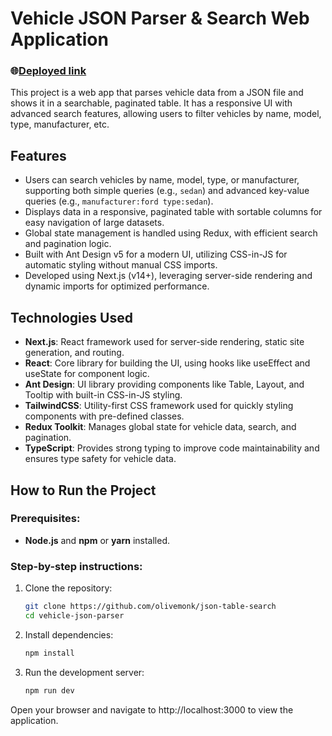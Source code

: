 # Vehicle JSON Parser & Search Web Application

### 🌐[Deployed link](https://json-table-search.vercel.app/)

This project is a web app that parses vehicle data from a JSON file and shows it in a searchable, paginated table. It has a responsive UI with advanced search features, allowing users to filter vehicles by name, model, type, manufacturer, etc.

## Features

- Users can search vehicles by name, model, type, or manufacturer, supporting both simple queries (e.g., `sedan`) and advanced key-value queries (e.g., `manufacturer:ford type:sedan`).
- Displays data in a responsive, paginated table with sortable columns for easy navigation of large datasets.
- Global state management is handled using Redux, with efficient search and pagination logic.
- Built with Ant Design v5 for a modern UI, utilizing CSS-in-JS for automatic styling without manual CSS imports.
- Developed using Next.js (v14+), leveraging server-side rendering and dynamic imports for optimized performance.

## Technologies Used
- **Next.js**: React framework used for server-side rendering, static site generation, and routing.
- **React**: Core library for building the UI, using hooks like useEffect and useState for component logic.
- **Ant Design**: UI library providing components like Table, Layout, and Tooltip with built-in CSS-in-JS styling.
- **TailwindCSS**:  Utility-first CSS framework used for quickly styling components with pre-defined classes.
- **Redux Toolkit**: Manages global state for vehicle data, search, and pagination.
- **TypeScript**: Provides strong typing to improve code maintainability and ensures type safety for vehicle data.

## How to Run the Project

### Prerequisites:
- **Node.js** and **npm** or **yarn** installed.

### Step-by-step instructions:

1. Clone the repository:
   ```bash
   git clone https://github.com/olivemonk/json-table-search
   cd vehicle-json-parser
   ```
2. Install dependencies:
    ```bash
   npm install
   ```
3. Run the development server:
    ```bash
   npm run dev
   ```
Open your browser and navigate to http://localhost:3000 to view the application.
